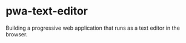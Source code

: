 # pwa-text-editor
Building a progressive web application that runs as a text editor in the browser. 
